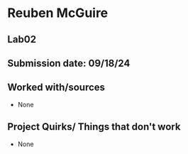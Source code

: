# Reuben McGuire
## Lab02
## Submission date: 09/18/24
## Worked with/sources 
* None
## Project Quirks/ Things that don't work
* None
